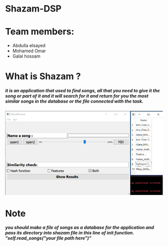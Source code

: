 # Shazam-DSP
# Team members:
*  Abdulla elsayed 
* Mohamed Omar
* Galal hossam

# What is Shazam ?
##### it is an application that used to find songs, all that you need to give it the song or part of it and it will search for it and return for you the most similar songs in the database or the file connected with the task.

![first image](screenshot.png)

# Note
##### you should make a file of songs as a database for the application and pass its directory into shazam file in this line of init function. "self.read_songs("your file path here")"




